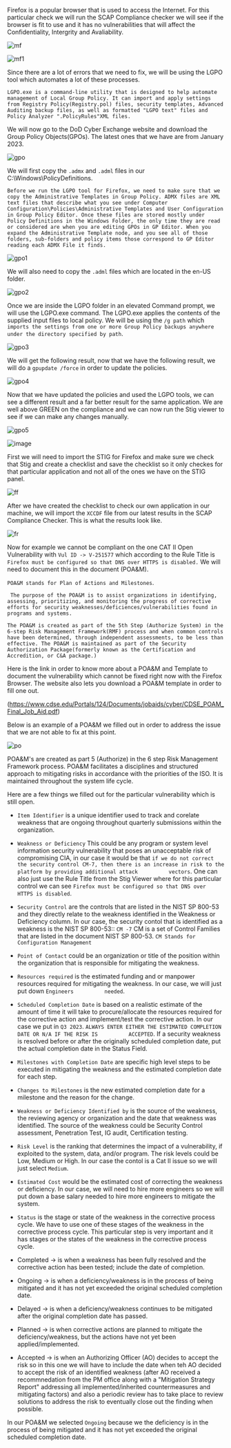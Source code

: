 Firefox is a popular browser that is used to access the Internet. For this particular check we will run the SCAP Compliance checker we will see if the browser is fit to use and it has no vulnerabilities that will affect the Confidentiality, Intergrity and Avaliability. 

![mf](https://user-images.githubusercontent.com/93686063/231775409-6d301a21-bb8a-4656-85b9-45a9aa36abf4.JPG)

![mf1](https://user-images.githubusercontent.com/93686063/231777289-a8e259e5-679b-4500-a886-54301ffa992a.JPG)

Since there are a lot of errors that we need to fix, we will be using the LGPO tool which automates a lot of these processes. 

`LGPO.exe is a command-line utility that is designed to help automate management of Local Group Policy. It can import and apply settings from Registry Policy(Registry.pol) files, security templates, Advanced Auditing backup files, as well as formatted "LGPO text" files and Policy Analyzer ".PolicyRules"XML files.` 

We will now go to the DoD Cyber Exchange website and download the Group Policy Objects(GPOs). The latest ones that we have are from January 2023.

![gpo](https://user-images.githubusercontent.com/93686063/231779553-acd4abf7-01a6-4d56-bd73-c3d2efab4e01.JPG)

We will first copy the `.admx` and `.adml` files in our C:\Windows\PolicyDefinitions. 

`Before we run the LGPO tool for Firefox, we need to make sure that we copy the Administrative Templates in Group Policy. ADMX files are XML text files that describe what you see under Computer Configuration\Policies\Administrative Templates and User Configuration in Group Policy Editor. Once these files are stored mostly under Policy Definitions in the Windows Folder, the only time they are read or considered are when you are editing GPOs in GP Editor. When you expand the Administrative Template node, and you see all of those folders, sub-folders and policy items those correspond to GP Editor reading each ADMX File it finds.` 


![gpo1](https://user-images.githubusercontent.com/93686063/231783250-9ca72f45-d19b-4ad7-b2e3-8837f5ff01c2.JPG)

We will also need to copy the `.adml` files which are located in the en-US folder. 


![gpo2](https://user-images.githubusercontent.com/93686063/231783707-fc45fdea-e613-4a5e-97f3-1a0a98c841a3.JPG)


Once we are inside the LGPO folder in an elevated Command prompt, we will use the LGPO.exe command. The LGPO.exe applies the contents of the supplied input files to local policy. We will be using the `/g path` which `imports the settings from one or more Group Policy backups anywhere under the directory specified by path`. 

![gpo3](https://user-images.githubusercontent.com/93686063/231785524-faaca7c0-f844-4c13-ab45-76c01a3005ad.JPG)

We will get the following result, now that we have the following result, we will do a `gpupdate /force` in order to update the policies. 

![gpo4](https://user-images.githubusercontent.com/93686063/231786713-ea3f8a42-5294-4db1-a3ab-274d0f1784fd.JPG)

Now that we have updated the policies and used the LGPO tools, we can see a different result and a far better result for the same application. We are well above GREEN on the compliance and we can now run the Stig viewer to see if we can make any changes manually. 

![gpo5](https://user-images.githubusercontent.com/93686063/231787214-fdedb6f6-79ee-4434-ab71-b0bc825baa74.JPG)

![image](https://user-images.githubusercontent.com/93686063/231787484-0aaca316-4d0e-4d64-ad15-ef5a8e523dfe.png)

First we will need to import the STIG for Firefox and make sure we check that Stig and create a checklist and save the checklist so it only checkes for that particular application and not all of the ones we have on the STIG panel. 

![ff](https://user-images.githubusercontent.com/93686063/231816765-a6a94578-8c17-4ded-a157-a8dd31e8dbda.JPG)

After we have created the checklist to check our own application in our machine, we will import the `XCCDF` file from our latest results in the SCAP Compliance Checker. This is what the results look like. 

![fr](https://user-images.githubusercontent.com/93686063/231817551-b524e9d9-acab-49d6-8ff7-e03874fa1838.JPG)


Now for example we cannot be compliant on the one CAT II Open Vulnerability with `Vul ID -> V-251577` which according to the Rule Title is `Firefox must be configured so that DNS over HTTPS is disabled.` We will need to document this in the document (POA&M). 

`POA&M stands for Plan of Actions and Milestones`. 

` The purpose of the POA&M is to assist organizations in identifying, assessing, prioritizing, and monitoring the progress of corrective efforts for security weaknesses/deficiences/vulnerabilities found in programs and systems.` 

`The POA&M is created as part of the 5th Step (Authorize System) in the 6-step Risk Management Framework(RMF) process and when common controls have been determined, through independent assessments, to be less than effective. The POA&M is maintained as part of the Security Authorization Package(formerly known as the Certification and Accredition, or C&A package.)` 

Here is the link in order to know more about a POA&M and Template to document the vulnerability which cannot be fixed right now with the Firefox Browser. The website also lets you download a POA&M template in order to fill one out. 

(https://www.cdse.edu/Portals/124/Documents/jobaids/cyber/CDSE_POAM_Final_Job_Aid.pdf)


Below is an example of a POA&M we filled out in order to address the issue that we are not able to fix at this point. 

![po](https://user-images.githubusercontent.com/93686063/232060988-3636804e-06b1-4b4f-a0d9-55f8336131bb.JPG)

POA&M's are created as part 5 (Authorize) in the 6 step Risk Management Framework process. POA&M facilitates a disciplines and structured approach to mitigating risks in accordance with the priorities of the ISO. It is maintained throughout the system life cycle. 

Here are a few things we filled out for the particular vulnerability which is still open. 

  - `Item Identifier` is a unique identifier used to track and corelate weakness that are ongoing throughout quarterly submissions within the organization. 
  
  - `Weakness or Deficiency` This could be any program or system level information security vulnerability that poses an unacceptable risk of compromising CIA, in        our case it would be that `if we do not correct the security control CM-7, then there is an increase in risk to the platform by providing additional attack          vectors`. One can also just use the Rule Title from the Stig Viewer where for this particular control we can see `Firefox must be configured so that DNS over        HTTPS is disabled`.  
  
  - `Security Control` are the controls that are listed in the NIST SP 800-53 and they directly relate to the weakness identified in the Weakness or Deficiency          column. In our case, the security contol that is identified as a weakness is the NIST SP 800-53:: `CM -7` CM is a set of Control Families that are listed in          the document NIST SP 800-53. `CM Stands for Configuration Management` 
  
  - `Point of Contact` could be an organization or title of the position within the organization that is responsible for mitigating the weakness. 
  
  - `Resources required` is the estimated funding and or manpower resources required for mitigating the weakness. In our case, we will just put down `Engineers          needed`. 
  
  - `Scheduled Completion Date` is based on a realistic estimate of the amount of time it will take to procure/allocate the resources required for the corrective        action and implement/test the corrective action. In our case we put in `Q3 2023`. `ALWAYS ENTER EITHER THE ESTIMATED COMPLETION DATE OR N/A IF THE RISK IS          ACCEPTED`. If a security weakness is resolved before or after the originally scheduled completion date, put the actual completion date in the Status Field. 
  
  - `Milestones with Completion Date` are specific high level steps to be executed in mitigating the weakness and the estimated completion date for each step. 
  
  - `Changes to Milestones` is the new estimated completion date for a milestone and the reason for the change. 
  
  - `Weakness or Deficiency Identified by` is the source of the weakness, the reviewing agency or organization and the date that weakness was identified. The source      of the weakness could be Security Control assessment, Penetration Test, IG audit, Certification testing. 
  
  - `Risk Level` is the ranking that determines the impact of a vulnerability, if exploited to the system, data, and/or program. The risk levels could be Low,            Medium or High. In our case the contol is a Cat II issue so we will just select `Medium`. 
  
  - `Estimated Cost` would be the estimated cost of correcting the weakness or deficiency. In our case, we will need to hire more engineers so we will put down a        base salary needed to hire more engineers to mitigate the system. 
  - `Status` is the stage or state of the weakness in the corrective process cycle. We have to use one of these stages of the weakness in the corrective process          cycle. This particular step is very important and it has stages or the states of the weakness in the corrective process cycle. 
  - Completed -> is when a weakness has been fully resolved and the corrective action has been tested; include the date of completion. 
  - Ongoing -> is when a deficiency/weakness is in the process of being mitigated and it has not yet exceeded the original scheduled completion date. 
  - Delayed -> is when a deficiency/weakness continues to be mitigated after the original completion date has passed. 
  - Planned -> is when corrective actions are planned to mitigate the deficiency/weakness, but the actions have not yet been applied/implemented. 
  - Accepted -> is when an Authorizing Officer (AO) decides to accept the risk so in this one we will have to include the date when teh AO decided to accept the                     risk of an identified weakness (after AO received a recommnedation from the PM office along with a "Mitigation Strategy Report" addressing all                       implemented/inherited countermeasures and mitigating factors) and also a periodic review has to take place to review solutions to address the risk                   to eventually close out the finding when possible. 


In our POA&M we selected `Ongoing` because we the deficiency is in the process of being mitigated and it has not yet exceeded the original scheduled completion date.  
